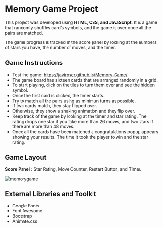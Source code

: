 # Memory Game Project

This project was developed using **HTML, CSS, and JavaScript**. 
It is a game that randomly shuffles card’s symbols, and the game is over once all the pairs are matched.

The game progress is tracked in the score panel by looking at the numbers of stars you have, the number of moves, and the timer.

## Game Instructions

* Test the game: https://javiroser.github.io/Memory-Game/
* The game board has sixteen cards that are arranged randomly in a grid.
* To start playing, click on the tiles to turn them over and see the hidden symbol.
* Once the first card is clicked, the timer starts.
* Try to match all the pairs using as minimun turns as possible.
* If two cards match, they stay flipped over. 
* Otherwise, they show a shaking animation and they flip over.
* Keep track of the game by looking at the timer and star rating. 
  The rating drops one star if you take more than 26 moves, 
  and two stars if there are more than 48 moves.
* Once all the cards have been matched a congratulations popup appears showing your results. 
  The time it took the player to win and the star rating.


## Game Layout

  **Score Panel** : Star Rating, Move Counter, Restart Button, and Timer.


![memorygame](https://user-images.githubusercontent.com/25829140/40877892-01c4a26e-6656-11e8-9f6a-9d6a9cd028a2.jpg)


## External Libraries and Toolkit
* Google Fonts 
* Font Awesome
* Bootstrap
* Animate.css




